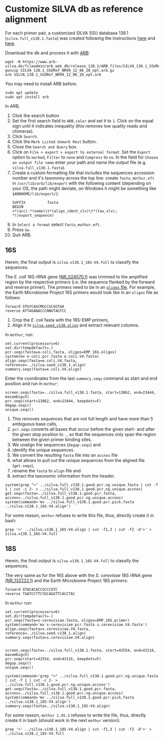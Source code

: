# Customize SILVA db as reference alignment
For each primer pair, a customized SILVA SSU database 138.1 (`silva.full_v138.1.fasta`) was created following the instructions [here](https://mothur.org/blog/2021/SILVA-v138_1-reference-files/) and [here](https://mothur.org/blog/2016/Customization-for-your-region/).


Download the db and process it with [ARB](http://www.arb-home.de/):
```
wget -N https://www.arb-silva.de/fileadmin/arb_web_db/release_138.1/ARB_files/SILVA_138.1_SSURef_NR99_12_06_20_opt.arb.gz
gunzip SILVA_138.1_SSURef_NR99_12_06_20_opt.arb.gz
arb SILVA_138.1_SSURef_NR99_12_06_20_opt.arb
```

You may need to install ARB before:
```
sudo apt update
sudo apt install arb
```

In ARB,

1. Click the search button
1. Set the first search field to `ARB_color` and set it to `1`. Click on the equal sign until it indicates inequality (this removes low quality reads and chimeras).
1. Click `Search`.
1. Click the `Mark Listed Unmark Rest` button.
1. Close the `Search and Query` box.
1. Click on `File > export > export to external format`. Set the `Export` option to `marked`, `Filter` to `none` and `Compress` to `no`. In the field for `Choose an output file name` enter your path and name the output file (e.g. `silva.full_v138.1.fasta`).
1. Create a custom formatting file that includes the sequences accession number and it's taxonomy across the top line: create `fasta_mothur.eft` in `/usr/lib/arb/lib/export` with the following content (depending on your OS, the path might deviate, on Windows it might be something like `$ARBHOME/lib/export/`):
    ```
    SUFFIX          fasta
    BEGIN
    >*(acc).*(name)\t*(align_ident_slv)\t*(tax_slv);
    *(|export_sequence)
    ```
1. In `Select a format` select `fasta_mothur.eft`.
1. Press `Go`.
1. Quit ARB.


## 16S
Herein, the final output is `silva.v138.1_16S-V4.full` to classify the sequences.

The *E. coli* 16S rRNA gene ([NR_024570.1](https://www.ncbi.nlm.nih.gov/nuccore/NR_024570.1/)) was trimmed to the amplified region by the respective primers (i.e. the sequence flanked by the forward and reverse primer). The primers need to be in an [`oligos` file](https://mothur.org/wiki/oligos_file/). For example, the Earth Microbiome Project 16S primers would look like in an `oligos` file as follows:
```
forward GTGYCAGCMGCCGCGGTAA
reverse ATTAGANACCCNNGTAGTCC
```

1. Crop the *E. coli* fasta with the 16S-EMP primers,
1. Align it to [`silva.seed_v138.align`](https://mothur.org/wiki/silva_reference_files/) and extract relevant columns.

In `mothur`, run:
```
set.current(processors=6)
set.dir(tempdefault=.)
pcr.seqs(fasta=e-coli.fasta, oligos=EMP_16S.oligos)
system(mv e-coli.pcr.fasta e.coli.V4.fasta)
align.seqs(fasta=e.coli.V4.fasta, reference=../silva.seed_v138_1.align)
summary.seqs(fasta=e.coli.V4.align)
```


Enter the coordinates from the last `summary.seqs` command as start and end position and run in `mothur`:
```
screen.seqs(fasta=../silva.full_v138.1.fasta, start=13862, end=23444, maxambig=5)
pcr.seqs(start=13862, end=23444, keepdots=F)
degap.seqs()
unique.seqs()
```
1. This removes sequences that are not full length and have more than 5 ambiguous base calls, 
1. `pcr.seqs` converts all bases that occur before the given start- and after the given stop position to `.`, so that the sequences only span the region between the given primer binding sites.
1. We unalign the sequences (`degap.seqs`) and
1. identify the unique sequences.
1. We convert the resulting `fasta` file into an `accnos` file
1. what allows to pull out the unique sequences from the aligned file (`get.seqs`),
1. rename the `fasta` to `align` file and
1. extract the taxonomic information from the header.
```
system(grep ">" ../silva.full_v138.1.good.pcr.ng.unique.fasta | cut -f 1 | cut -c 2- > ../silva.full_v138.1.good.pcr.ng.unique.accnos)
get.seqs(fasta=../silva.full_v138.1.good.pcr.fasta, accnos=../silva.full_v138.1.good.pcr.ng.unique.accnos)
system(command='mv ../silva.full_v138.1.good.pcr.pick.fasta ../silva.v138.1_16S-V4.align')
```

For some reason, `mothur` refuses to write this file, thus, directly create it in bash:
```
grep '>' ../silva.v138.1_16S-V4.align | cut -f1,3 | cut -f2 -d'>' > silva.v138.1_16S-V4.full
```


## 18S
Herein, the final output is `silva.v138.1_16S-V4.full` to classify the sequences.

The very same as for the 16S above with the *S. cerevisae* 18S rRNA gene [(NR_132222.1)](https://www.ncbi.nlm.nih.gov/nuccore/NR_132222.1?report=fasta) and the Earth Microbiome Project 18S primers:
```
forward GTACACACCGCCCGTC
reverse TGATCCTTCYGCAGGTTCACCTAC
```


In `mothur` run:
```
set.current(processors=6)
set.dir(tempdefault=.)
pcr.seqs(fasta=s-cerevisiae.fasta, oligos=EMP_18S.primer)
system(command='mv s-cerevisiae.pcr.fasta s.cerevisiae.V4.fasta')
align.seqs(fasta=s.cerevisiae.V4.fasta, reference=../silva.seed_v138_1.align)
summary.seqs(fasta=s.cerevisiae.V4.align)


screen.seqs(fasta=../silva.full_v138.1.fasta, start=42554, end=43116, maxambig=5)
pcr.seqs(start=42554, end=43116, keepdots=F)
degap.seqs()
unique.seqs()

system(command='grep ">" ../silva.full_v138.1.good.pcr.ng.unique.fasta | cut -f 1 | cut -c 2- > ../silva.full_v138.1.good.pcr.ng.unique.accnos')
get.seqs(fasta=../silva.full_v138.1.good.pcr.fasta, accnos=../silva.full_v138.1.good.pcr.ng.unique.accnos)
system(command='mv ../silva.full_v138.1.good.pcr.pick.fasta ../silva.v138.1_18S-V4.align')
summary.seqs(fasta=../silva.v138.1_18S-V4.align)
```

For some reason, `mothur 1.45.3` refuses to write the file, thus, directly create it in bash (should work in the next `mothur` version):
```
grep '>' ../silva.v138.1_18S-V4.align | cut -f1,3 | cut -f2 -d'>' > ../silva.v138.1_18S-V4.full
```

